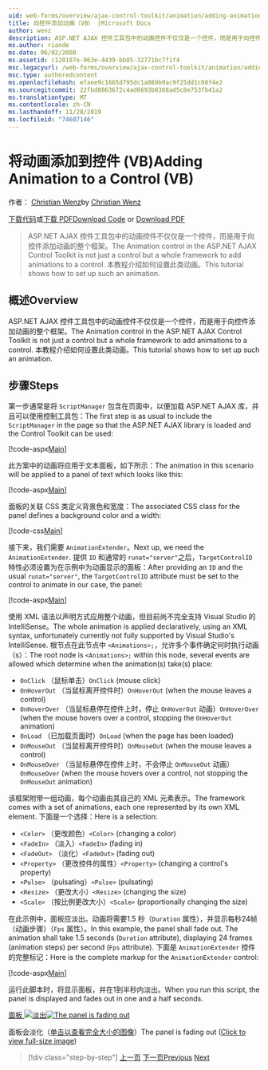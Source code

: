 ```yaml
---
uid: web-forms/overview/ajax-control-toolkit/animation/adding-animation-to-a-control-vb
title: 向控件添加动画（VB） |Microsoft Docs
author: wenz
description: ASP.NET AJAX 控件工具包中的动画控件不仅仅是一个控件，而是用于向控件添加动画的整个框架。 本教程演示如何 。
ms.author: riande
ms.date: 06/02/2008
ms.assetid: c120187e-963e-4439-bb85-32771bc7f1f4
msc.legacyurl: /web-forms/overview/ajax-control-toolkit/animation/adding-animation-to-a-control-vb
msc.type: authoredcontent
ms.openlocfilehash: efaee9c1665d795dc1a889b9ac9f25dd1c08f4e2
ms.sourcegitcommit: 22fbd8863672c4ad6693b8388ad5c8e753fb41a2
ms.translationtype: MT
ms.contentlocale: zh-CN
ms.lasthandoff: 11/28/2019
ms.locfileid: "74607146"
---
```

# <a name="adding-animation-to-a-control-vb"></a><span data-ttu-id="818d7-104">将动画添加到控件 (VB)</span><span class="sxs-lookup"><span data-stu-id="818d7-104">Adding Animation to a Control (VB)</span></span>

<span data-ttu-id="818d7-105">作者： [Christian Wenz](https://github.com/wenz)</span><span class="sxs-lookup"><span data-stu-id="818d7-105">by [Christian Wenz](https://github.com/wenz)</span></span>

<span data-ttu-id="818d7-106">[下载代码](https://download.microsoft.com/download/f/9/a/f9a26acd-8df4-4484-8a18-199e4598f411/Animation1.vb.zip)或[下载 PDF](https://download.microsoft.com/download/6/7/1/6718d452-ff89-4d3f-a90e-c74ec2d636a3/animation1VB.pdf)</span><span class="sxs-lookup"><span data-stu-id="818d7-106">[Download Code](https://download.microsoft.com/download/f/9/a/f9a26acd-8df4-4484-8a18-199e4598f411/Animation1.vb.zip) or [Download PDF](https://download.microsoft.com/download/6/7/1/6718d452-ff89-4d3f-a90e-c74ec2d636a3/animation1VB.pdf)</span></span>

> <span data-ttu-id="818d7-107">ASP.NET AJAX 控件工具包中的动画控件不仅仅是一个控件，而是用于向控件添加动画的整个框架。</span><span class="sxs-lookup"><span data-stu-id="818d7-107">The Animation control in the ASP.NET AJAX Control Toolkit is not just a control but a whole framework to add animations to a control.</span></span> <span data-ttu-id="818d7-108">本教程介绍如何设置此类动画。</span><span class="sxs-lookup"><span data-stu-id="818d7-108">This tutorial shows how to set up such an animation.</span></span>

## <a name="overview"></a><span data-ttu-id="818d7-109">概述</span><span class="sxs-lookup"><span data-stu-id="818d7-109">Overview</span></span>

<span data-ttu-id="818d7-110">ASP.NET AJAX 控件工具包中的动画控件不仅仅是一个控件，而是用于向控件添加动画的整个框架。</span><span class="sxs-lookup"><span data-stu-id="818d7-110">The Animation control in the ASP.NET AJAX Control Toolkit is not just a control but a whole framework to add animations to a control.</span></span> <span data-ttu-id="818d7-111">本教程介绍如何设置此类动画。</span><span class="sxs-lookup"><span data-stu-id="818d7-111">This tutorial shows how to set up such an animation.</span></span>

## <a name="steps"></a><span data-ttu-id="818d7-112">步骤</span><span class="sxs-lookup"><span data-stu-id="818d7-112">Steps</span></span>

<span data-ttu-id="818d7-113">第一步通常是将 `ScriptManager` 包含在页面中，以便加载 ASP.NET AJAX 库，并且可以使用控制工具包：</span><span class="sxs-lookup"><span data-stu-id="818d7-113">The first step is as usual to include the `ScriptManager` in the page so that the ASP.NET AJAX library is loaded and the Control Toolkit can be used:</span></span>

[!code-aspx[Main](adding-animation-to-a-control-vb/samples/sample1.aspx)]

<span data-ttu-id="818d7-114">此方案中的动画将应用于文本面板，如下所示：</span><span class="sxs-lookup"><span data-stu-id="818d7-114">The animation in this scenario will be applied to a panel of text which looks like this:</span></span>

[!code-aspx[Main](adding-animation-to-a-control-vb/samples/sample2.aspx)]

<span data-ttu-id="818d7-115">面板的关联 CSS 类定义背景色和宽度：</span><span class="sxs-lookup"><span data-stu-id="818d7-115">The associated CSS class for the panel defines a background color and a width:</span></span>

[!code-css[Main](adding-animation-to-a-control-vb/samples/sample3.css)]

<span data-ttu-id="818d7-116">接下来，我们需要 `AnimationExtender`。</span><span class="sxs-lookup"><span data-stu-id="818d7-116">Next up, we need the `AnimationExtender`.</span></span> <span data-ttu-id="818d7-117">提供 `ID` 和通常的 `runat="server"`之后，`TargetControlID` 特性必须设置为在示例中为动画显示的面板：</span><span class="sxs-lookup"><span data-stu-id="818d7-117">After providing an `ID` and the usual `runat="server"`, the `TargetControlID` attribute must be set to the control to animate in our case, the panel:</span></span>

[!code-aspx[Main](adding-animation-to-a-control-vb/samples/sample4.aspx)]

<span data-ttu-id="818d7-118">使用 XML 语法以声明方式应用整个动画，但目前尚不完全支持 Visual Studio 的 IntelliSense。</span><span class="sxs-lookup"><span data-stu-id="818d7-118">The whole animation is applied declaratively, using an XML syntax, unfortunately currently not fully supported by Visual Studio's IntelliSense.</span></span> <span data-ttu-id="818d7-119">根节点在此节点中 `<Animations>;`，允许多个事件确定何时执行动画（s）：</span><span class="sxs-lookup"><span data-stu-id="818d7-119">The root node is `<Animations>;` within this node, several events are allowed which determine when the animation(s) take(s) place:</span></span>

- <span data-ttu-id="818d7-120">`OnClick` （鼠标单击）</span><span class="sxs-lookup"><span data-stu-id="818d7-120">`OnClick` (mouse click)</span></span>
- <span data-ttu-id="818d7-121">`OnHoverOut` （当鼠标离开控件时）</span><span class="sxs-lookup"><span data-stu-id="818d7-121">`OnHoverOut` (when the mouse leaves a control)</span></span>
- <span data-ttu-id="818d7-122">`OnHoverOver` （当鼠标悬停在控件上时，停止 `OnHoverOut` 动画）</span><span class="sxs-lookup"><span data-stu-id="818d7-122">`OnHoverOver` (when the mouse hovers over a control, stopping the `OnHoverOut` animation)</span></span>
- <span data-ttu-id="818d7-123">`OnLoad` （已加载页面时）</span><span class="sxs-lookup"><span data-stu-id="818d7-123">`OnLoad` (when the page has been loaded)</span></span>
- <span data-ttu-id="818d7-124">`OnMouseOut` （当鼠标离开控件时）</span><span class="sxs-lookup"><span data-stu-id="818d7-124">`OnMouseOut` (when the mouse leaves a control)</span></span>
- <span data-ttu-id="818d7-125">`OnMouseOver` （当鼠标悬停在控件上时，不会停止 `OnMouseOut` 动画）</span><span class="sxs-lookup"><span data-stu-id="818d7-125">`OnMouseOver` (when the mouse hovers over a control, not stopping the `OnMouseOut` animation)</span></span>

<span data-ttu-id="818d7-126">该框架附带一组动画，每个动画由其自己的 XML 元素表示。</span><span class="sxs-lookup"><span data-stu-id="818d7-126">The framework comes with a set of animations, each one represented by its own XML element.</span></span> <span data-ttu-id="818d7-127">下面是一个选择：</span><span class="sxs-lookup"><span data-stu-id="818d7-127">Here is a selection:</span></span>

- <span data-ttu-id="818d7-128">`<Color>` （更改颜色）</span><span class="sxs-lookup"><span data-stu-id="818d7-128">`<Color>` (changing a color)</span></span>
- <span data-ttu-id="818d7-129">`<FadeIn>` （淡入）</span><span class="sxs-lookup"><span data-stu-id="818d7-129">`<FadeIn>` (fading in)</span></span>
- <span data-ttu-id="818d7-130">`<FadeOut>` （淡化）</span><span class="sxs-lookup"><span data-stu-id="818d7-130">`<FadeOut>` (fading out)</span></span>
- <span data-ttu-id="818d7-131">`<Property>` （更改控件的属性）</span><span class="sxs-lookup"><span data-stu-id="818d7-131">`<Property>` (changing a control's property)</span></span>
- <span data-ttu-id="818d7-132">`<Pulse>` （pulsating）</span><span class="sxs-lookup"><span data-stu-id="818d7-132">`<Pulse>` (pulsating)</span></span>
- <span data-ttu-id="818d7-133">`<Resize>` （更改大小）</span><span class="sxs-lookup"><span data-stu-id="818d7-133">`<Resize>` (changing the size)</span></span>
- <span data-ttu-id="818d7-134">`<Scale>` （按比例更改大小）</span><span class="sxs-lookup"><span data-stu-id="818d7-134">`<Scale>` (proportionally changing the size)</span></span>

<span data-ttu-id="818d7-135">在此示例中，面板应淡出。动画将需要1.5 秒（`Duration` 属性），并显示每秒24帧（动画步骤）（`Fps` 属性）。</span><span class="sxs-lookup"><span data-stu-id="818d7-135">In this example, the panel shall fade out. The animation shall take 1.5 seconds (`Duration` attribute), displaying 24 frames (animation steps) per second (`Fps` attribute).</span></span> <span data-ttu-id="818d7-136">下面是 `AnimationExtender` 控件的完整标记：</span><span class="sxs-lookup"><span data-stu-id="818d7-136">Here is the complete markup for the `AnimationExtender` control:</span></span>

[!code-aspx[Main](adding-animation-to-a-control-vb/samples/sample5.aspx)]

<span data-ttu-id="818d7-137">运行此脚本时，将显示面板，并在1到半秒内淡出。</span><span class="sxs-lookup"><span data-stu-id="818d7-137">When you run this script, the panel is displayed and fades out in one and a half seconds.</span></span>

<span data-ttu-id="818d7-138">[面板 ![淡出](adding-animation-to-a-control-vb/_static/image2.png)](adding-animation-to-a-control-vb/_static/image1.png)</span><span class="sxs-lookup"><span data-stu-id="818d7-138">[![The panel is fading out](adding-animation-to-a-control-vb/_static/image2.png)](adding-animation-to-a-control-vb/_static/image1.png)</span></span>

<span data-ttu-id="818d7-139">面板会淡化（[单击以查看完全大小的图像](adding-animation-to-a-control-vb/_static/image3.png)）</span><span class="sxs-lookup"><span data-stu-id="818d7-139">The panel is fading out ([Click to view full-size image](adding-animation-to-a-control-vb/_static/image3.png))</span></span>

> [!div class="step-by-step"]
> <span data-ttu-id="818d7-140">[上一页](dynamically-controlling-updatepanel-animations-cs.md)
> [下一页](executing-several-animations-at-the-same-time-vb.md)</span><span class="sxs-lookup"><span data-stu-id="818d7-140">[Previous](dynamically-controlling-updatepanel-animations-cs.md)
[Next](executing-several-animations-at-the-same-time-vb.md)</span></span>
